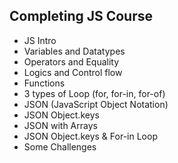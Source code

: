 ## Completing JS Course
- JS Intro
- Variables and Datatypes
- Operators and Equality
- Logics and Control flow
- Functions
- 3 types of Loop (for, for-in, for-of)
- JSON (JavaScript Object Notation)
- JSON Object.keys
- JSON with Arrays
- JSON Object.keys & For-in Loop
- Some Challenges